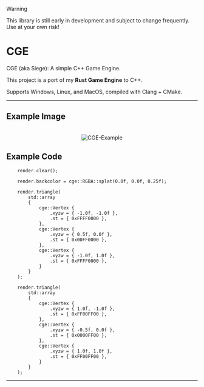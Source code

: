 > [!WARNING]
> This library is still early in development and subject to change frequently. Use at your own risk!

# CGE

CGE (aka Siege): A simple C++ Game Engine.

This project is a port of my **Rust Game Engine** to C++.

Supports Windows, Linux, and MacOS, compiled with Clang + CMake.

---

## Example Image

<p align="center">
  </br>
  <img alt="CGE-Example" src="https://github.com/SuperLuigiLinked/CGE/assets/65352263/3333a3c4-46ba-4140-9f75-a093b6768b97">
</p>

## Example Code

```
    render.clear();

    render.backcolor = cge::RGBA::splat(0.0f, 0.0f, 0.25f);

    render.triangle(
        std::array
        {
            cge::Vertex {
                .xyzw = { -1.0f, -1.0f },
                .st = { 0xFFFF0000 },
            },
            cge::Vertex {
                .xyzw = { 0.5f, 0.0f },
                .st = { 0x00FF0000 },
            },
            cge::Vertex {
                .xyzw = { -1.0f, 1.0f },
                .st = { 0xFFFF0000 },
            }
        }
    );

    render.triangle(
        std::array
        {
            cge::Vertex {
                .xyzw = { 1.0f, -1.0f },
                .st = { 0xFF00FF00 },
            },
            cge::Vertex {
                .xyzw = { -0.5f, 0.0f },
                .st = { 0x0000FF00 },
            },
            cge::Vertex {
                .xyzw = { 1.0f, 1.0f },
                .st = { 0xFF00FF00 },
            }
        }
    );
```

---
